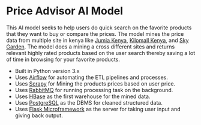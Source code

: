 # Price Advisor AI Model

This AI model seeks to help users do quick search on the favorite products that they want to buy or compare the prices. The model mines the price data from multiple site in kenya like 
[Jumia Kenya](https://www.jumia.co.ke/), [Kilomall Kenya](https://www.kilimall.co.ke/),
and [Sky Garden](https://sky.garden/home). The model does a mining a cross different sites and returns relevant highly rated products based on the user search thereby saving a lot of time in browsing for your favorite products.

- Built in Python version 3.x
- Uses [Airflow](https://airflow.apache.org/) for automating the ETL pipelines and processes.
- Uses [Scrapy](https://scrapy.org/) for Mining the products prices based on user price.
- Uses [RabbitMQ](https://www.rabbitmq.com/) for running processing task on the background.
- Uses [HBase](https://hbase.apache.org/) as the first warehouse for the mined data.
- Uses [PostgreSQL](https://www.postgresql.org/) as the DBMS for cleaned structured data.
- Uses [Flask Microframework](https://flask.palletsprojects.com/en/2.2.x/) as the server for taking user input and giving back output.
